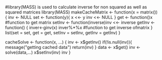 #library(MASS) is used to calculate inverse for non squared as well as squared matrices
library(MASS)
makeCacheMatrix <- function(x = matrix()) {
  inv <- NULL
  set <- function(y){
    x <<- y
    inv <<- NULL
  }
  get <- function()x                    #function to get matrix
  setInv <- function(inverse)inv <<- inverse
  getInv <- function() {
    inver<-ginv(x)
    inver%*%x   #function to get inverse ofmatrix
  }
  list(set = set, get = get, 
       setInv = setInv, 
       getInv = getInv)
}

cacheSolve <- function(x, ...) {
  inv <- x$getInv()
  if(!is.null(inv)){
    message("getting cached data")
    return(inv)
  }
  data <- x$get()
  inv <- solve(data,...)
  x$setInv(inv)
  inv
}
